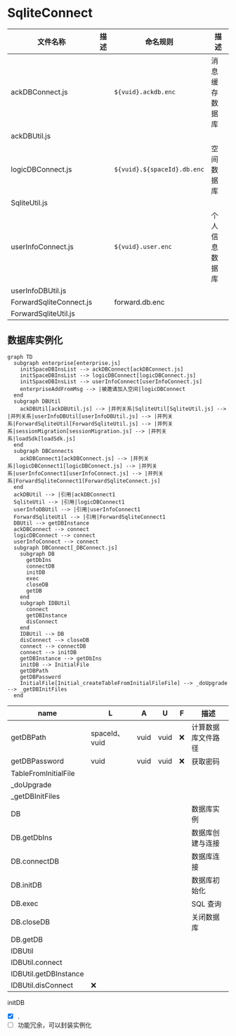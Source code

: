 # SqliteConnect

| 文件名称                | 描述 | 命名规则                    | 描述           |
| ----------------------- | ---- | --------------------------- | -------------- |
| ackDBConnect.js         |      | `${vuid}.ackdb.enc`         | 消息缓存数据库 |
| ackDBUtil.js            |      |                             |                |
| logicDBConnect.js       |      | `${vuid}.${spaceId}.db.enc` | 空间数据库     |
| SqliteUtil.js           |      |                             |                |
| userInfoConnect.js      |      | `${vuid}.user.enc`          | 个人信息数据库 |
| userInfoDBUtil.js       |      |                             |                |
| ForwardSqliteConnect.js |      | forward.db.enc              |                |
| ForwardSqliteUtil.js    |      |                             |                |

## 数据库实例化

```mermaid
graph TD
  subgraph enterprise[enterprise.js]
    initSpaceDBInsList --> ackDBConnect[ackDBConnect.js]
    initSpaceDBInsList --> logicDBConnect[logicDBConnect.js]
    initSpaceDBInsList --> userInfoConnect[userInfoConnect.js]
    enterpriseAddFromMsg --> |被邀请加入空间|logicDBConnect
  end
  subgraph DBUtil
    ackDBUtil[ackDBUtil.js] --> |并列关系|SqliteUtil[SqliteUtil.js] --> |并列关系|userInfoDBUtil[userInfoDBUtil.js] --> |并列关系|ForwardSqliteUtil[ForwardSqliteUtil.js] --> |并列关系|sessionMigration[sessionMigration.js] --> |并列关系|loadSdk[loadSdk.js]
  end
  subgraph DBConnects
    ackDBConnect1[ackDBConnect.js] --> |并列关系|logicDBConnect1[logicDBConnect.js] --> |并列关系|userInfoConnect1[userInfoConnect.js] --> |并列关系|ForwardSqliteConnect1[ForwardSqliteConnect.js]
  end
  ackDBUtil --> |引用|ackDBConnect1
  SqliteUtil --> |引用|logicDBConnect1
  userInfoDBUtil --> |引用|userInfoConnect1
  ForwardSqliteUtil --> |引用|ForwardSqliteConnect1
  DBUtil --> getDBInstance
  ackDBConnect --> connect
  logicDBConnect --> connect
  userInfoConnect --> connect
  subgraph DBConnect[_DBConnect.js]
    subgraph DB
      getDbIns
      connectDB
      initDB
      exec
      closeDB
      getDB
    end
    subgraph IDBUtil
      connect
      getDBInstance
      disConnect
    end
    IDBUtil --> DB
    disConnect --> closeDB
    connect --> connectDB
    connect --> initDB
    getDBInstance --> getDbIns
    initDB --> InitialFile
    getDBPath
    getDBPassword
    InitialFile[Initial_createTableFromInitialFileFile] --> _doUpgrade --> _getDBInitFiles
  end
```

| name                  | L             | A    | U    | F   | 描述               |
| --------------------- | ------------- | ---- | ---- | --- | ------------------ |
| getDBPath             | spaceId、vuid | vuid | vuid | :x: | 计算数据库文件路径 |
| getDBPassword         | vuid          | vuid | vuid | :x: | 获取密码           |
| TableFromInitialFile  |               |      |      |     |                    |
| \_doUpgrade           |               |      |      |     |                    |
| \_getDBInitFiles      |               |      |      |     |                    |
| DB                    |               |      |      |     | 数据库实例         |
| DB.getDbIns           |               |      |      |     | 数据库创建与连接   |
| DB.connectDB          |               |      |      |     | 数据库连接         |
| DB.initDB             |               |      |      |     | 数据库初始化       |
| DB.exec               |               |      |      |     | SQL 查询           |
| DB.closeDB            |               |      |      |     | 关闭数据库         |
| DB.getDB              |               |      |      |     |                    |
| IDBUtil               |               |      |      |     |                    |
| IDBUtil.connect       |               |      |      |     |                    |
| IDBUtil.getDBInstance |               |      |      |     |                    |
| IDBUtil.disConnect    | :x:           |      |      |     |                    |

initDB

- [x] .
- [ ] 功能冗余，可以封装实例化
